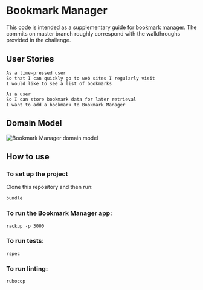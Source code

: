 # Bookmark Manager

This code is intended as a supplementary guide for [bookmark manager](https://github.com/makersacademy/course/tree/master/bookmark_manager). The commits on master branch roughly correspond with the walkthroughs provided in the challenge.

## User Stories

```
As a time-pressed user
So that I can quickly go to web sites I regularly visit
I would like to see a list of bookmarks
```

```
As a user
So I can store bookmark data for later retrieval
I want to add a bookmark to Bookmark Manager
```

## Domain Model

![Bookmark Manager domain model](./public/images/bookmark_manager_1.png)


## How to use

### To set up the project

Clone this repository and then run:

```
bundle
```

### To run the Bookmark Manager app:

```
rackup -p 3000
```

### To run tests:

```
rspec
```

### To run linting:

```
rubocop
```
